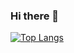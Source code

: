 ### Hi there 👋

[![Top Langs](https://github-readme-stats.vercel.app/api/top-langs/?username=Hyuni02&layout=compact)](https://github.com/Hyuni02/github-readme-stats)

<!--
**Hyuni02/Hyuni02** is a ✨ _special_ ✨ repository because its `README.md` (this file) appears on your GitHub profile.

Here are some ideas to get you started:

- 🔭 I’m currently working on ...
- 🌱 I’m currently learning ...
- 👯 I’m looking to collaborate on ...
- 🤔 I’m looking for help with ...
- 💬 Ask me about ...
- 📫 How to reach me: ...
- 😄 Pronouns: ...
- ⚡ Fun fact: ...
-->
